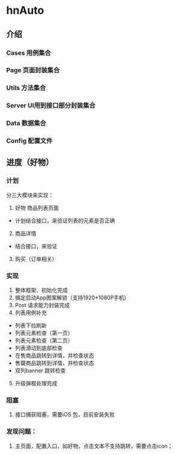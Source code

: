 # hnAuto

## 介绍

### Cases 用例集合

### Page 页面封装集合

### Utils 方法集合

### Server UI用到接口部分封装集合

### Data 数据集合

### Config 配置文件

## 进度（好物）

### 计划
分三大模块来实现：
1. 好物 商品列表页面
  - 计划结合接口，来验证列表的元素是否正确
2. 商品详情
  - 结合接口，来验证
3. 购买（订单相关）

### 实现
1. 整体框架、初始化完成
2. 搞定启动App图案解锁（支持1920*1080P手机）
3. Post 请求能力封装完成
4. 列表用例补充
 - 列表下拉刷新
 - 列表元素检查（第一页）
 - 列表元素检查（第二页）
 - 列表滑动到底部检查
 - 在售商品跳转到详情，并检查状态
 - 售罄商品跳转到详情，并检查状态
 - 双列banner 跳转检查
5. 升级弹框处理完成

### 阻塞
1. 接口捕获阻塞，需要iOS 包，目前安装失败


### 发现问题：
1. 主页面，配置入口，如好物，点击文本不支持跳转，需要点击icon；
